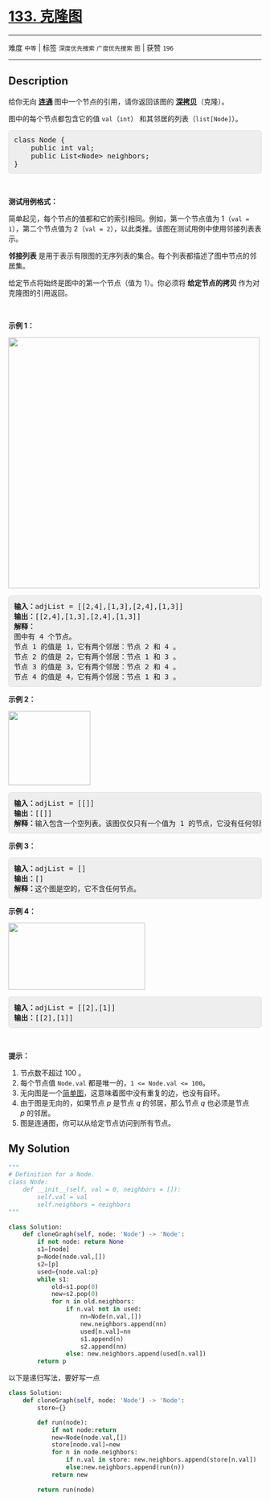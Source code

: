 # [133. 克隆图](https://leetcode-cn.com/problems/clone-graph/)

---

难度 `中等` | 标签 `深度优先搜索` `广度优先搜索` `图`  | 获赞 `196`

---

## Description

<style>
section pre{
    background-color: #eee;
    border: 1px solid #ddd;
    padding:10px;
    border-radius: 5px;
}
</style>
<section>
<p>给你无向&nbsp;<strong><a href="https://baike.baidu.com/item/连通图/6460995?fr=aladdin">连通</a>&nbsp;</strong>图中一个节点的引用，请你返回该图的&nbsp;<a href="https://baike.baidu.com/item/深拷贝/22785317?fr=aladdin"><strong>深拷贝</strong></a>（克隆）。</p>
<p>图中的每个节点都包含它的值 <code>val</code>（<code>int</code>） 和其邻居的列表（<code>list[Node]</code>）。</p>
<pre>class Node {
    public int val;
    public List&lt;Node&gt; neighbors;
}</pre>
<p>&nbsp;</p>
<p><strong>测试用例格式：</strong></p>
<p>简单起见，每个节点的值都和它的索引相同。例如，第一个节点值为 1（<code>val = 1</code>），第二个节点值为 2（<code>val = 2</code>），以此类推。该图在测试用例中使用邻接列表表示。</p>
<p><strong>邻接列表</strong> 是用于表示有限图的无序列表的集合。每个列表都描述了图中节点的邻居集。</p>
<p>给定节点将始终是图中的第一个节点（值为 1）。你必须将&nbsp;<strong>给定节点的拷贝&nbsp;</strong>作为对克隆图的引用返回。</p>
<p>&nbsp;</p>
<p><strong>示例 1：</strong></p>
<p><img style="height: 500px; width: 500px;" src="https://assets.leetcode-cn.com/aliyun-lc-upload/uploads/2020/02/01/133_clone_graph_question.png" alt=""></p>
<pre><strong>输入：</strong>adjList = [[2,4],[1,3],[2,4],[1,3]]
<strong>输出：</strong>[[2,4],[1,3],[2,4],[1,3]]
<strong>解释：
</strong>图中有 4 个节点。
节点 1 的值是 1，它有两个邻居：节点 2 和 4 。
节点 2 的值是 2，它有两个邻居：节点 1 和 3 。
节点 3 的值是 3，它有两个邻居：节点 2 和 4 。
节点 4 的值是 4，它有两个邻居：节点 1 和 3 。
</pre>
<p><strong>示例 2：</strong></p>
<p><img style="height: 148px; width: 163px;" src="https://assets.leetcode-cn.com/aliyun-lc-upload/uploads/2020/02/01/graph.png" alt=""></p>
<pre><strong>输入：</strong>adjList = [[]]
<strong>输出：</strong>[[]]
<strong>解释：</strong>输入包含一个空列表。该图仅仅只有一个值为 1 的节点，它没有任何邻居。
</pre>
<p><strong>示例 3：</strong></p>
<pre><strong>输入：</strong>adjList = []
<strong>输出：</strong>[]
<strong>解释：</strong>这个图是空的，它不含任何节点。
</pre>
<p><strong>示例 4：</strong></p>
<p><img style="height: 133px; width: 272px;" src="https://assets.leetcode-cn.com/aliyun-lc-upload/uploads/2020/02/01/graph-1.png" alt=""></p>
<pre><strong>输入：</strong>adjList = [[2],[1]]
<strong>输出：</strong>[[2],[1]]</pre>
<p>&nbsp;</p>
<p><strong>提示：</strong></p>
<ol>
	<li>节点数不超过 100 。</li>
	<li>每个节点值&nbsp;<code>Node.val</code> 都是唯一的，<code>1 &lt;= Node.val &lt;= 100</code>。</li>
	<li>无向图是一个<a href="https://baike.baidu.com/item/简单图/1680528?fr=aladdin">简单图</a>，这意味着图中没有重复的边，也没有自环。</li>
	<li>由于图是无向的，如果节点 <em>p</em> 是节点 <em>q</em> 的邻居，那么节点 <em>q</em> 也必须是节点 <em>p</em>&nbsp;的邻居。</li>
	<li>图是连通图，你可以从给定节点访问到所有节点。</li>
</ol>
</section>

## My Solution

```python
"""
# Definition for a Node.
class Node:
    def __init__(self, val = 0, neighbors = []):
        self.val = val
        self.neighbors = neighbors
"""
 
class Solution:
    def cloneGraph(self, node: 'Node') -> 'Node':
        if not node: return None
        s1=[node]
        p=Node(node.val,[])
        s2=[p]
        used={node.val:p}
        while s1:
            old=s1.pop(0)
            new=s2.pop(0)
            for n in old.neighbors:
                if n.val not in used:
                    nn=Node(n.val,[])
                    new.neighbors.append(nn)
                    used[n.val]=nn
                    s1.append(n)
                    s2.append(nn)
                else: new.neighbors.append(used[n.val])
        return p
```

以下是递归写法，要好写一点

```python
class Solution:
    def cloneGraph(self, node: 'Node') -> 'Node':
        store={}

        def run(node):
            if not node:return 
            new=Node(node.val,[])
            store[node.val]=new
            for n in node.neighbors:
                if n.val in store: new.neighbors.append(store[n.val])
                else:new.neighbors.append(run(n))
            return new
        
        return run(node)
```

